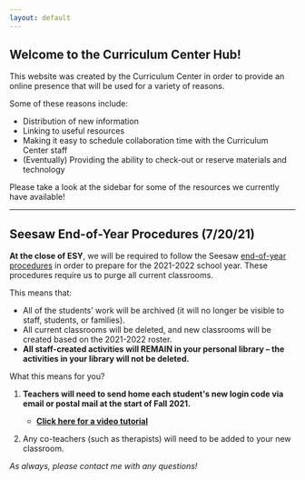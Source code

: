 ```yaml
---
layout: default
---
```


## Welcome to the Curriculum Center Hub! 

This website was created by the Curriculum Center in order to provide an online presence that will be used for a variety of reasons. 

Some of these reasons include: 
- Distribution of new information
- Linking to useful resources
- Making it easy to schedule collaboration time with the Curriculum Center staff
- (Eventually) Providing the ability to check-out or reserve materials and technology  

Please take a look at the sidebar for some of the resources we currently have available!

---
## Seesaw End-of-Year Procedures (7/20/21)
**At the close of ESY**, we will be required to follow the Seesaw [end-of-year procedures](https://help.seesaw.me/hc/en-us/articles/115000452783-End-of-year-guide "https://help.seesaw.me/hc/en-us/articles/115000452783-End-of-year-guide") in order to prepare for the 2021-2022 school year. These procedures require us to purge all current classrooms. 

This means that: 

-   All of the students’ work will be archived (it will no longer be visible to staff, students, or families).
-   All current classrooms will be deleted, and new classrooms will be created based on the 2021-2022 roster. 
-   **All staff-created activities will REMAIN in your personal library – the activities in your library will not be deleted.**

What this means for you?

1.  **Teachers will need to send home each student's new login code via email or postal mail at the start of Fall 2021.** 

    -   **[Click here for a video tutorial](https://youtu.be/dm8S3X5PDG4)**

3.  Any co-teachers (such as therapists) will need to be added to your new classroom.

_As always, please contact me with any questions!_
